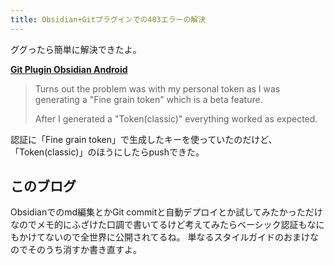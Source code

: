 ```yaml
---
title: Obsidian+Gitプラグインでの403エラーの解決
---
```

ググったら簡単に解決できたよ。

[**Git Plugin Obsidian Android**](https://www.reddit.com/r/ObsidianMD/comments/zj5629/git_plugin_obsidian_android/?rdt=64840)
> Turns out the problem was with my personal token as I was generating a "Fine grain token" which is a beta feature.
> 
> After I generated a "Token(classic)" everything worked as expected.

認証に「Fine grain token」で生成したキーを使っていたのだけど、「Token(classic)」のほうにしたらpushできた。

## このブログ
Obsidianでのmd編集とかGit commitと自動デプロイとか試してみたかっただけなのでメモ的にふざけた口調で書いてるけど考えてみたらベーシック認証もなにもかけてないので全世界に公開されてるね。
単なるスタイルガイドのおまけなのでそのうち消すか書き直すよ。